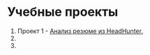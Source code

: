 # Учебные проекты 

  1. Проект 1 - [Анализ резюме из HeadHunter.](https://github.com/211604270720/Git/tree/master/PROJECT-1)
  2.
  3.
